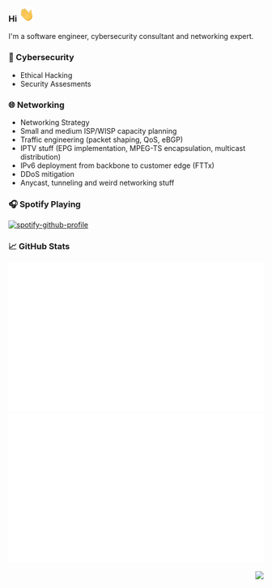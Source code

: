 ### Hi <img src="https://raw.githubusercontent.com/danielcshn/danielcshn/master/icons/wave.gif" width="30px">

I'm a software engineer, cybersecurity consultant and networking expert.
<br/>

### 🚨 Cybersecurity
- Ethical Hacking
- Security Assesments

### 🌐 Networking
- Networking Strategy
- Small and medium ISP/WISP capacity planning
- Traffic engineering (packet shaping, QoS, eBGP)
- IPTV stuff (EPG implementation, MPEG-TS encapsulation, multicast distribution)
- IPv6 deployment from backbone to customer edge (FTTx)
- DDoS mitigation
- Anycast, tunneling and weird networking stuff

### 🎧 Spotify Playing

[![spotify-github-profile](https://spotify-github-profile.vercel.app/api/view?uid=kript4&cover_image=true&theme=novatorem&bar_color_cover=true)](https://spotify-github-profile.vercel.app/api/view?uid=kript4&redirect=true)



### 📈 GitHub Stats

![](https://raw.githubusercontent.com/danielcshn/github-stats/master/generated/overview.svg)
![](https://raw.githubusercontent.com/danielcshn/github-stats/master/generated/languages.svg)

<img src="https://komarev.com/ghpvc/?username=danielcshn&color=blue&style=flat-square&label=visitors" align="right" />
